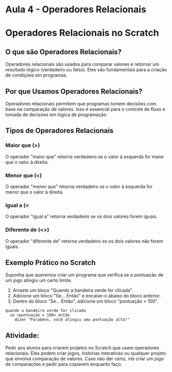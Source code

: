 # Aula 4 - Operadores Relacionais

# Operadores Relacionais no Scratch

## O que são Operadores Relacionais?

Operadores relacionais são usados para comparar valores e retornar um resultado lógico (verdadeiro ou falso). Eles são fundamentais para a criação de condições em programas.

## Por que Usamos Operadores Relacionais?

Operadores relacionais permitem que programas tomem decisões com base na comparação de valores. Isso é essencial para o controle de fluxo e tomada de decisões em lógica de programação.

## Tipos de Operadores Relacionais

### Maior que (>)

O operador "maior que" retorna verdadeiro se o valor à esquerda for maior que o valor à direita.

### Menor que (<)

O operador "menor que" retorna verdadeiro se o valor à esquerda for menor que o valor à direita.

### Igual a (=

O operador "igual a" retorna verdadeiro se os dois valores forem iguais.

### Diferente de (<>)

O operador "diferente de" retorna verdadeiro se os dois valores não forem iguais.

## Exemplo Prático no Scratch

Suponha que queremos criar um programa que verifica se a pontuação de um jogo atingiu um certo limite.

1. Arraste um bloco "Quando a bandeira verde for clicada".
2. Adicione um bloco "Se... Então" e encaixe-o abaixo do bloco anterior.
3. Dentro do bloco "Se... Então", adicione um bloco "pontuação > 100".

```
quando a bandeira verde for clicada
  se <pontuação > 100> então
    dizer "Parabéns, você atingiu uma pontuação alta!"
```

## Atividade:

Pedir aos alunos para criarem projetos no Scratch que usem operadores relacionais. Eles podem criar jogos, histórias interativas ou qualquer projeto que envolva comparação de valores. Caso não der certo, irei criar um jogo de comparações e pedir para copiarem enquanto faço.
